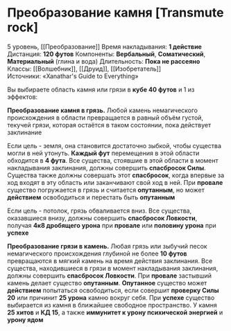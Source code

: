 # Преобразование камня [Transmute rock]
5 уровень, [[Преобразование]]
Время накладывания: **1 действие**
Дистанция: **120 футов**
Компоненты: **Вербальный**, **Соматический**, **Материальный** (глина и вода)
Длительность: **Пока не рассеяно**
Классы: [[Волшебник]], [[Друид]], [[Изобретатель]]
Источники: «Xanathar's Guide to Everything»

Вы выбираете область камня или грязи в **кубе 40 футов** и 1 из эффектов:

**Преобразование камня в грязь.** Любой камень немагического происхождения в области превращается в равный объём густой, текучей грязи, которая остаётся в таком состоянии, пока действует заклинание

Если цель - земля, она становится достаточно зыбкой, чтобы существа могли в ней утонуть. **Каждый фут** перемещения в этой области обходится в **4 фута**. Все существа, стоявшие в этой области в момент накладывания заклинания, должны совершить **спасбросок Силы**. Существа также должны совершать этот **спасбросок**, когда впервые за ход входят в эту область или заканчивают свой ход в ней. При **провале** существо погружается в грязь и считается **опутанным**, но может **действием** освободиться и перестать быть **опутанным**

Если цель - потолок, грязь обваливается вниз. Все существа, оказавшиеся внизу, должны совершить **спасбросок Ловкости**, получая **4к8 дробящего урона** при **провале** или **половину урона** при **успехе**

**Преобразование грязи в камень.** Любая грязь или зыбучий песок немагического происхождения глубиной не более **10 футов** превращаются в мягкий камень на время действия заклинания. Все существа, находившиеся в грязи в момент накладывания заклинания, должны совершить **спасбросок Ловкости**. При **провале** застывший камень делает существо **опутанным**. **Опутанное** существо может **действием** попытаться освободиться, если совершит **проверку Силы 20** или причинит **25 урона** камню вокруг себя. При **успехе** существо выбирается из камня в ближайшее свободное пространство. У камня **25 хитов** и **КД 15**, а также **иммунитет к урону психической энергией** и **урону ядом**